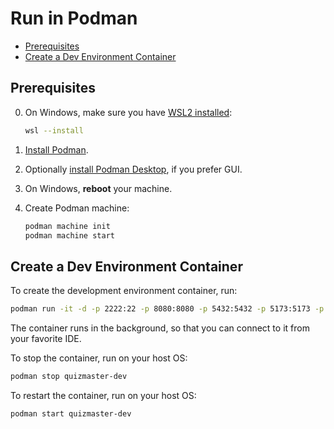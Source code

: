 # Run in Podman
- [Prerequisites](#prerequisites)
- [Create a Dev Environment Container](#create-a-dev-environment-container)

## Prerequisites
0. On Windows, make sure you have [WSL2 installed](https://learn.microsoft.com/en-us/windows/wsl/install):

    ```sh
    wsl --install
    ```
1. [Install Podman](https://podman.io/docs/installation).
2. Optionally [install Podman Desktop](https://podman-desktop.io/downloads), if you prefer GUI.
3. On Windows, **reboot** your machine.
4. Create Podman machine:

    ```sh
    podman machine init
    podman machine start
    ```

## Create a Dev Environment Container
To create the development environment container, run:
```sh
podman run -it -d -p 2222:22 -p 8080:8080 -p 5432:5432 -p 5173:5173 -p 3333:3333 --name quizmaster-dev ghcr.io/scrumdojo/quizmaster-java-devenv:v1
```

The container runs in the background, so that you can connect to it from your favorite IDE.

To stop the container, run on your host OS:
```sh
podman stop quizmaster-dev
```

To restart the container, run on your host OS:
```sh
podman start quizmaster-dev
```
